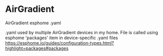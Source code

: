 # AirGradient
AirGradient esphome .yaml

.yaml used by multiple AirGradient devices in my home.
File is called using esphome 'packages' item in device-specific .yaml files
https://esphome.io/guides/configuration-types.html?highlight=packages#packages
